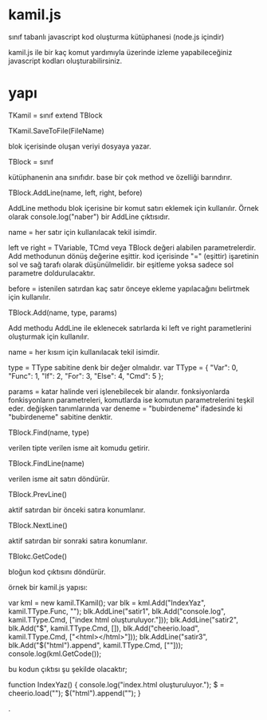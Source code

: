 kamil.js
========

sınıf tabanlı javascript kod oluşturma kütüphanesi (node.js içindir)

kamil.js ile bir kaç komut yardımıyla üzerinde izleme yapabileceğiniz javascript kodları oluşturabilirsiniz.

yapı
========

TKamil = sınıf extend TBlock

TKamil.SaveToFile(FileName)

blok içerisinde oluşan veriyi dosyaya yazar.

TBlock = sınıf 

kütüphanenin ana sınıfıdır. base bir çok method ve özelliği barındırır.

TBlock.AddLine(name, left, right, before)

AddLine methodu blok içerisine bir komut satırı eklemek için kullanılır.
Örnek olarak console.log("naber") bir AddLine çıktısıdır.

name = her satır için kullanılacak tekil isimdir.

left ve right = TVariable, TCmd veya TBlock değeri alabilen parametrelerdir.
                Add methodunun dönüş değerine eşittir. kod içerisinde "=" (eşittir) işaretinin
                sol ve sağ tarafı olarak düşünülmelidir. bir eşitleme yoksa sadece sol parametre 
                doldurulacaktır.

before = istenilen satırdan kaç satır önceye ekleme yapılacağını belirtmek için kullanılır.

TBlock.Add(name, type, params)

Add methodu AddLine ile eklenecek satırlarda ki left ve right parametlerini oluşturmak için kullanılır.

name = her kısım için kullanılacak tekil isimdir.

type = TType sabitine denk bir değer olmalıdır.
      var TType = {
            "Var": 0,
	          "Func": 1,
	          "If": 2,
	          "For": 3,
	          "Else": 4,
	          "Cmd": 5
      };  

params = katar halinde veri işlenebilecek bir alandır. fonksiyonlarda fonkisyonların parametreleri, komutlarda ise 
        komutun parametrelerini teşkil eder. değişken tanımlarında var deneme = "bubirdeneme" ifadesinde ki 
        "bubirdeneme" sabitine denktir.

TBlock.Find(name, type)

verilen tipte verilen isme ait komudu getirir.

TBlock.FindLine(name)

verilen isme ait satırı döndürür.

TBlock.PrevLine()

aktif satırdan bir önceki satıra konumlanır.

TBlock.NextLine()

aktif satırdan bir sonraki satıra konumlanır.

TBlokc.GetCode()

bloğun kod çıktısını döndürür.

örnek bir kamil.js yapısı:


  var kml = new kamil.TKamil();
	var blk = kml.Add("IndexYaz", kamil.TType.Func, "");
	blk.AddLine("satir1", blk.Add("console.log", kamil.TType.Cmd, ["index html oluşturuluyor."]));
	blk.AddLine("satir2", blk.Add("$", kamil.TType.Cmd, []), blk.Add("cheerio.load", kamil.TType.Cmd, ["<html></html>"]));
	blk.AddLine("satir3", blk.Add("$(\"html\").append", kamil.TType.Cmd, ["<head></head>"]));
	console.log(kml.GetCode());
  
  bu kodun çıktısı şu şekilde olacaktır;
  
  function IndexYaz() {
    console.log("index.html oluşturuluyor.");
    $ = cheerio.load("<html></html>");
    $("html").append("<head></head>");
  }
  
.  
  

